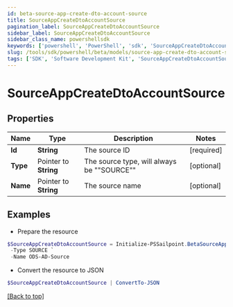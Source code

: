 ```yaml
---
id: beta-source-app-create-dto-account-source
title: SourceAppCreateDtoAccountSource
pagination_label: SourceAppCreateDtoAccountSource
sidebar_label: SourceAppCreateDtoAccountSource
sidebar_class_name: powershellsdk
keywords: ['powershell', 'PowerShell', 'sdk', 'SourceAppCreateDtoAccountSource'] 
slug: /tools/sdk/powershell/beta/models/source-app-create-dto-account-source
tags: ['SDK', 'Software Development Kit', 'SourceAppCreateDtoAccountSource']
---
```



# SourceAppCreateDtoAccountSource

## Properties

Name | Type | Description | Notes
------------ | ------------- | ------------- | -------------
**Id** |  **String** | The source ID | [required]
**Type** |  Pointer to **String** | The source type, will always be ""SOURCE"" | [optional] 
**Name** |  Pointer to **String** | The source name | [optional] 

## Examples

- Prepare the resource
```powershell
$SourceAppCreateDtoAccountSource = Initialize-PSSailpoint.BetaSourceAppCreateDtoAccountSource  -Id 2c9180827ca885d7017ca8ce28a000eb `
 -Type SOURCE `
 -Name ODS-AD-Source
```

- Convert the resource to JSON
```powershell
$SourceAppCreateDtoAccountSource | ConvertTo-JSON
```


[[Back to top]](#) 


